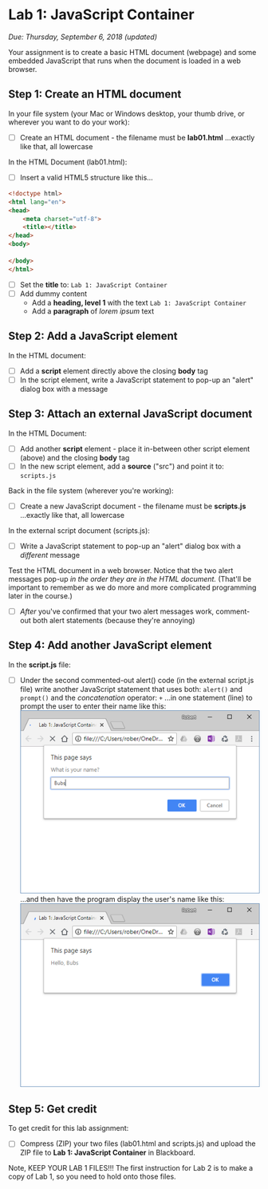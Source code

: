# Lab 1: JavaScript Container
*Due: Thursday, September 6, 2018 (updated)* 

Your assignment is to create a basic HTML document (webpage) and some embedded JavaScript that runs when the document is loaded in a web browser.

## Step 1: Create an HTML document

In your file system (your Mac or Windows desktop, your thumb drive, or wherever you want to do your work):

- [ ] Create an HTML document - the filename must be **lab01.html** ...exactly like that, all lowercase

In the HTML Document (lab01.html):
- [ ] Insert a valid HTML5 structure like this...

```html
<!doctype html>
<html lang="en">
<head>
	<meta charset="utf-8">
	<title></title>
</head>
<body>

</body>
</html>
```

- [ ] Set the **title** to: `Lab 1: JavaScript Container`
- [ ] Add dummy content
  - Add a **heading, level 1** with the text `Lab 1: JavaScript Container`
  - Add a **paragraph** of *lorem ipsum* text

## Step 2: Add a JavaScript element

In the HTML document:

- [ ] Add a **script** element directly above the closing **body** tag
- [ ] In the script element, write a JavaScript statement to pop-up an "alert" dialog box with a message

## Step 3: Attach an external JavaScript document

In the HTML Document:

- [ ] Add another **script** element - place it in-between other script element (above) and the closing **body** tag
- [ ] In the new script element, add a **source** ("src") and point it to: `scripts.js`

Back in the file system (wherever you're working):

- [ ] Create a new JavaScript document - the filename must be **scripts.js** ...exactly like that, all lowercase

In the external script document (scripts.js):

- [ ] Write a JavaScript statement to pop-up an "alert" dialog box with a *different* message

Test the HTML document in a web browser.  Notice that the two alert messages pop-up *in the order they are in the HTML document.*  (That'll be important to remember as we do more and more complicated programming later in the course.)

- [ ] *After* you've confirmed that your two alert messages work, comment-out both alert statements (because they're annoying)

## Step 4: Add another JavaScript element

In the **script.js** file:

- [ ] Under the second commented-out alert() code (in the external script.js file) write another JavaScript statement that uses both: `alert()` and `prompt()` and the *concatenation* operator: `+` ...in one statement (line) to prompt the user to enter their name like this:
  ![1531016039795](media/figure1.png)
  <br>...and then have the program display the user's name like this:<br>
  ![1531016055543](media/figure2.png)


## Step 5: Get credit

To get credit for this lab assignment:

- [ ] Compress (ZIP) your two files (lab01.html and scripts.js) and upload the ZIP file to **Lab 1: JavaScript Container** in Blackboard.

Note, KEEP YOUR LAB 1 FILES!!!  The first instruction for Lab 2 is to make a copy of Lab 1, so you need to hold onto those files.